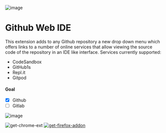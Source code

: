 ![image](https://user-images.githubusercontent.com/4354421/107630444-3700d000-6c6c-11eb-8f75-7160d0722ce4.png)
# Github Web IDE

This extension adds to any Github repository a new drop down menu which offers links to a number of online services that allow viewing the source code of the repository in an IDE like interface.
Services currently supported:

* CodeSandbox
* GitHub1s
* Repl.it
* Gitpod


#### Goal
- [x]  Github
- [ ] Gitlab

![image](https://user-images.githubusercontent.com/4354421/107629534-eb99f200-6c6a-11eb-9bd5-cbb33b3e66fb.png)


[firefox_link]: https://addons.mozilla.org/firefox/addon/github-web-ide
[firefox_badge]: https://user-images.githubusercontent.com/4354421/107757173-e356bb00-6d2d-11eb-9410-b080aae63758.png

![get-chrome-ext](https://user-images.githubusercontent.com/4354421/107629893-6cf18480-6c6b-11eb-8bc3-2eedf8dc2107.png)
[![get-firefox-addon][firefox_badge]][firefox_link]
